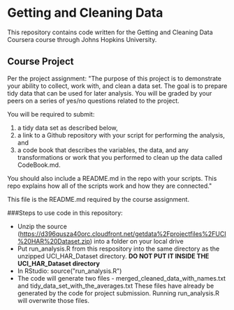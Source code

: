 Getting and Cleaning Data
=========================

This repository contains code written for the Getting and Cleaning Data Coursera course through Johns Hopkins University.

## Course Project
Per the project assignment:
"The purpose of this project is to demonstrate your ability to collect, work with, and clean a data set. The goal is to prepare tidy data that can be used for later analysis. You will be graded by your peers on a series of yes/no questions related to the project.

You will be required to submit:
1) a tidy data set as described below,
2) a link to a Github repository with your script for performing the analysis, and
3) a code book that describes the variables, the data, and any transformations or work that you performed to clean up the data called CodeBook.md. 

You should also include a README.md in the repo with your scripts. This repo explains how all of the scripts work and how they are connected."

This file is the README.md required by the course assignment.

###Steps to use code in this repository:
* Unzip the source (https://d396qusza40orc.cloudfront.net/getdata%2Fprojectfiles%2FUCI%20HAR%20Dataset.zip) into a folder on your local drive
* Put run_analysis.R from this respository into the same directory as the unzipped UCI_HAR_Dataset directory.  **DO NOT PUT IT INSIDE THE UCI_HAR_Dataset directory**
* In RStudio: source("run_analysis.R")
* The code will generate two files - merged_cleaned_data_with_names.txt and tidy_data_set_with_the_averages.txt These files have already be generated by the code for project submission. Running run_analysis.R will overwrite those files.
